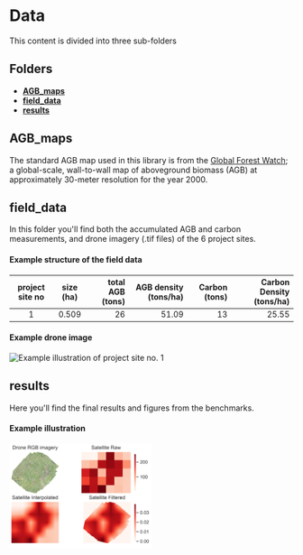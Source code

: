 # Data

This content is divided into three sub-folders 
## Folders
- [**AGB_maps**](#AGB_maps)
- [**field_data**](#field_data)
- [**results**](#results)


## AGB_maps
The standard AGB map used in this library is from the 
[Global Forest Watch](https://data.globalforestwatch.org/datasets/gfw::aboveground-live-woody-biomass-density/about); 
a global-scale, wall-to-wall map of aboveground biomass (AGB) at approximately 30-meter resolution for the year 2000.

## field_data
In this folder you'll find both the accumulated AGB and carbon measurements, and drone imagery (.tif files) of the 6 project sites. 

#### Example structure of the field data

| project site no | size (ha) | total AGB (tons) | AGB density (tons/ha) | Carbon (tons) | Carbon Density (tons/ha) |
|:---:|:---:|---:|---:|---:|---:|
| 1 | 0.509 | 26 | 51.09 | 13 | 25.55 |

#### Example drone image
<img src="field_data/drone_files/1.tif" alt="Example illustration of project site no. 1" width="50%">


## results
Here you'll find the final results and figures from the benchmarks.

#### Example illustration
<img src="results/example.png" alt="Comparison of Satellite, Drone, and Field Data" width="50%">

